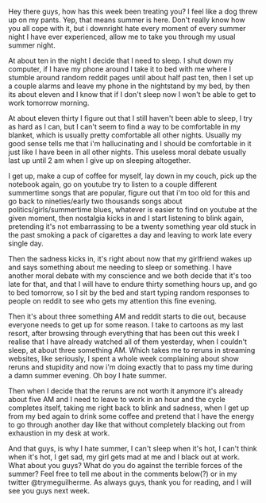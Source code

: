 Hey there guys, how has this week been treating you? I feel like a dog threw up on my pants. Yep, that means summer is here. Don't really know how you all cope with it, but i downright hate every moment of every summer night I have ever experienced, allow me to take you through my usual summer night.

At about ten in the night I decide that I need to sleep. I shut down my computer, if I have my phone around I take it to bed with me where I stumble around random reddit pages until about half past ten, then I set up a couple alarms and leave my phone in the nightstand by my bed, by then its about eleven and I know that if I don't sleep now I won't be able to get to work tomorrow morning.

At about eleven thirty I figure out that I still haven't been able to sleep, I try as hard as I can, but I can't seem to find a way to be comfortable in my blanket, which is usually pretty comfortable all other nights. Usually my good sense tells me that i'm hallucinating and I should be comfortable in it just like I have been in all other nights. This useless moral debate usually last up until 2 am when I give up on sleeping altogether.

I get up, make a cup of coffee for myself, lay down in my couch, pick up the notebook again, go on youtube try to listen to a couple different summertime songs that are popular, figure out that i'm too old for this and go back to nineties/early two thousands songs about politics/girls/summertime blues, whatever is easier to find on youtube at the given moment, then nostalgia kicks in and I start listening to blink again, pretending it's not embarrassing to be a twenty something year old stuck in the past smoking a pack of cigarettes a day and leaving to work late every single day.

Then the sadness kicks in, it's right about now that my girlfriend wakes up and says something about me needing to sleep or something. I have another moral debate with my conscience and we both decide that it's too late for that, and that I will have to endure thirty something hours up, and go to bed tomorrow, so I sit by the bed and start typing random responses to people on reddit to see who gets my attention this fine evening.

Then it's about three something AM and reddit starts to die out, because everyone needs to get up for some reason. I take to cartoons as my last resort, after browsing through everything that has been out this week I realise that I have already watched all of them yesterday, when I couldn't sleep, at about three something AM. Which takes me to reruns in streaming websites, like seriously, I spent a whole week complaining about show reruns and stupidity and now i'm doing exactly that to pass my time during a damn summer evening. Oh boy I hate summer.

Then when I decide that the reruns are not worth it anymore it's already about five AM and I need to leave to work in an hour and the cycle completes itself, taking me right back to blink and sadness, when I get up from my bed again to drink some coffee and pretend that I have the energy to go through another day like that without completely blacking out from exhaustion in my desk at work.

And that guys, is why I hate summer, I can't sleep when it's hot, I can't think when it's hot, I get sad, my girl gets mad at me and I black out at work. What about you guys? What do you do against the terrible forces of the summer? Feel free to tell me about in the comments below(?) or in my twitter @trymeguilherme. As always guys, thank you for reading, and I will see you guys next week.
